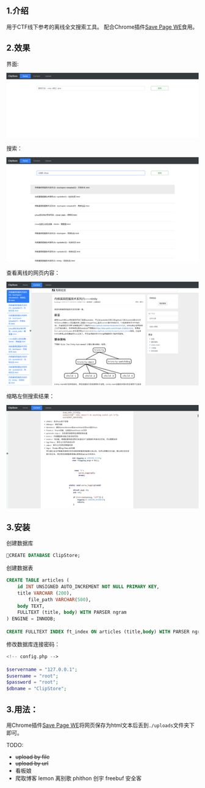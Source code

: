## 1.介绍
用于CTF线下参考的离线全文搜索工具。
配合Chrome插件[Save Page WE](https://chrome.google.com/webstore/detail/save-page-we/dhhpefjklgkmgeafimnjhojgjamoafof?hl=zh-CN)食用。

## 2.效果

界面:

![](./README/1.png)

搜索：

![](./README/2.png)

查看离线的网页内容：

![](./README/3.png)

缩略左侧搜索结果：

![](./README/4.png)

## 3.安装
创建数据库

``` sql
CREATE DATABASE ClipStore;
```
创建数据表
``` sql
CREATE TABLE articles (
    id INT UNSIGNED AUTO_INCREMENT NOT NULL PRIMARY KEY,
    title VARCHAR (200),
		file_path VARCHAR(500),
    body TEXT,
    FULLTEXT (title, body) WITH PARSER ngram
) ENGINE = INNODB;

CREATE FULLTEXT INDEX ft_index ON articles (title,body) WITH PARSER ngram;
```
修改数据库连接密码：
``` php
<!-- config.php -->

$servername = "127.0.0.1";
$username = "root";
$password = "root";
$dbname = "ClipStore";
```

## 3.用法：

用Chrome插件[Save Page WE](https://chrome.google.com/webstore/detail/save-page-we/dhhpefjklgkmgeafimnjhojgjamoafof?hl=zh-CN)将网页保存为html文本后丢到```./uploads```文件夹下即可。

TODO:
- ~~upload by file~~
- ~~upload by url~~
- 看板娘
- 爬取博客 lemon 离别歌 phithon 创宇 freebuf 安全客